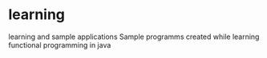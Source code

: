 # learning
learning and sample applications
Sample programms created while learning functional programming in java
